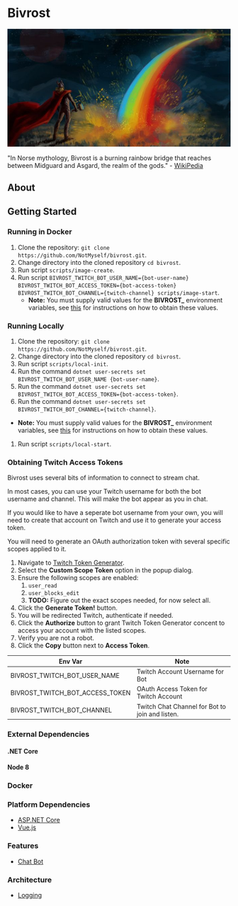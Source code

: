 # Bivrost

![Bivrost](/docs/images/bivrost_header.jpg?raw=true "Bivrost")

"In Norse mythology, Bivrost is a burning rainbow bridge that reaches between Midguard and Asgard, the realm of the gods." - [WikiPedia](https://en.wikipedia.org/wiki/Bifr%C3%B6st)

## About

## Getting Started

### Running in Docker

1. Clone the repository: `git clone https://github.com/NotMyself/bivrost.git`.
2. Change directory into the cloned repository `cd bivrost`.
3. Run script `scripts/image-create`.
4. Run script `BIVROST_TWITCH_BOT_USER_NAME={bot-user-name} BIVROST_TWITCH_BOT_ACCESS_TOKEN={bot-access-token} BIVROST_TWITCH_BOT_CHANNEL={twitch-channel} scripts/image-start`.
   - **Note:** You must supply valid values for the **BIVROST_** environment variables, see [this](#obtaining-twitch-access-tokens) for instructions on how to obtain these values.

### Running Locally

1. Clone the repository: `git clone https://github.com/NotMyself/bivrost.git`.
1. Change directory into the cloned repository `cd bivrost`.
1. Run script `scripts/local-init`.
1. Run the command `dotnet user-secrets set BIVROST_TWITCH_BOT_USER_NAME {bot-user-name}`.
1. Run the command `dotnet user-secrets set BIVROST_TWITCH_BOT_ACCESS_TOKEN={bot-access-token}`.
1. Run the command `dotnet user-secrets set BIVROST_TWITCH_BOT_CHANNEL={twitch-channel}`.
  - **Note:** You must supply valid values for the **BIVROST_** environment variables, see [this](#obtaining-twitch-access-tokens) for instructions on how to obtain these values.
1. Run script `scripts/local-start`.

### Obtaining Twitch Access Tokens

Bivrost uses several bits of information to connect to stream chat.

In most cases, you can use your Twitch username for both the bot username and channel. This will make the bot appear as you in chat.

If you would like to have a seperate bot username from your own, you will need to create that account on Twitch and use it to generate your access token.

You will need to generate an OAuth authorization token with several specific scopes applied to it.

1. Navigate to [Twitch Token Generator](https://twitchtokengenerator.com).
2. Select the **Custom Scope Token** option in the popup dialog.
3. Ensure the following scopes are enabled:
   1. `user_read`
   2. `user_blocks_edit`
   3. **TODO:** Figure out the exact scopes needed, for now select all.
4. Click the **Generate Token!** button.
5. You will be redirected Twitch, authenticate if needed.
6. Click the **Authorize** button to grant Twitch Token Generator concent to access your account with the listed scopes.
7. Verify you are not a robot.
8. Click the **Copy** button next to **Access Token**.


| Env Var | Note |
|---|---|
| BIVROST_TWITCH_BOT_USER_NAME | Twitch Account Username for Bot |
| BIVROST_TWITCH_BOT_ACCESS_TOKEN | OAuth Access Token for Twitch Account |
| BIVROST_TWITCH_BOT_CHANNEL | Twitch Chat Channel for Bot to join and listen. |

### External Dependencies

#### .NET Core

#### Node 8

### Docker

### Platform Dependencies

- [ASP.NET Core](https://www.asp.net/mvc)
- [Vue.js](https://vuejs.org/)

### Features

- [Chat Bot](docs/mockups/chat-bot/readme.md)

### Architecture

- [Logging](docs/logging.md)
